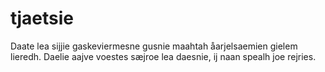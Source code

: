 # tjaetsie

Daate lea sijjie gaskeviermesne gusnie maahtah åarjelsaemien gielem lieredh.
Daelie aajve voestes sæjroe lea daesnie, ij naan spealh joe rejries.
